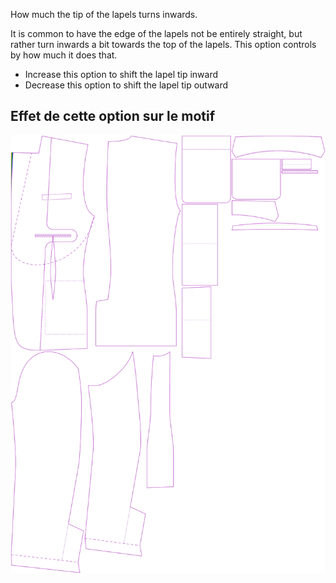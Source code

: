How much the tip of the lapels turns inwards.

It is common to have the edge of the lapels not be entirely straight, but rather turn inwards a bit towards the top of the lapels. This option controls by how much it does that.

-   Increase this option to shift the lapel tip inward
-   Decrease this option to shift the lapel tip outward

## Effet de cette option sur le motif

![This image shows the effect of this option by superimposing several variants that have a different value for this option](jaeger_lapelreduction_sample.svg "Effect of this option on the pattern")
